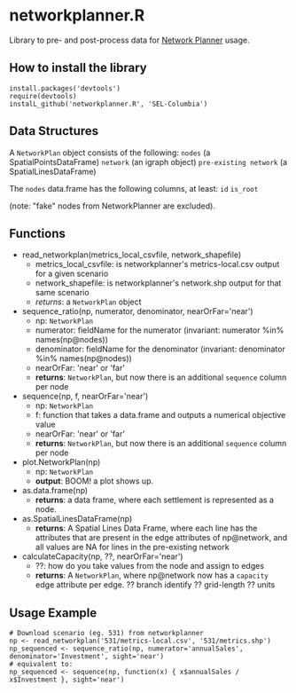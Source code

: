 networkplanner.R
================

Library to pre- and post-process data for [Network Planner](http://networkplanner.modilabs.org) usage.


How to install the library
---
```
install.packages('devtools')
require(devtools)
instalL_github('networkplanner.R', 'SEL-Columbia')
```

Data Structures
---
A `NetworkPlan` object consists of the following:
`nodes` (a SpatialPointsDataFrame)
`network` (an igraph object)
`pre-existing network` (a SpatialLinesDataFrame)

The `nodes` data.frame has the following columns, at least:
`id`
`is_root`

(note: "fake" nodes from NetworkPlanner are excluded).

Functions
---
 * read_networkplan(metrics_local_csvfile, network_shapefile)
   * metrics_local_csvfile: is networkplanner's metrics-local.csv output for a given scenario
   * network_shapefile: is networkplanner's network.shp output for that same scenario
   * _returns_: a `NetworkPlan` object
 * sequence_ratio(np, numerator, denominator, nearOrFar='near')
   * np: `NetworkPlan`
   * numerator: fieldName for the numerator (invariant: numerator %in% names(np@nodes))
   * denominator: fieldName for the denominator (invariant: denominator %in% names(np@nodes))
   * nearOrFar: 'near' or 'far'
   * __returns__: `NetworkPlan`, but now there is an additional `sequence` column per node
 * sequence(np, f, nearOrFar='near')
   * np: `NetworkPlan`
   * f: function that takes a data.frame and outputs a numerical objective value
   * nearOrFar: 'near' or 'far'
   * __returns__: `NetworkPlan`, but now there is an additional `sequence` column per node
 * plot.NetworkPlan(np)
   * np: `NetworkPlan`
   * __output__: BOOM! a plot shows up.
 * as.data.frame(np)
   * __returns__: a data frame, where each settlement is represented as a node.
 * as.SpatialLinesDataFrame(np)
   * __returns__: A Spatial Lines Data Frame, where each line has the attributes that are present in the edge attributes of np@network, and all values are NA for lines in the pre-existing network
 * calculateCapacity(np, ??, nearOrFar='near')
   * ??: how do you take values from the node and assign to edges
   * __returns__: A `NetworkPlan`, where np@network now has a `capacity` edge attribute per edge.
?? branch identify
?? grid-length
?? units

Usage Example
---
```
# Download scenario (eg. 531) from networkplanner
np <- read_networkplan('531/metrics-local.csv', '531/metrics.shp')
np_sequenced <- sequence_ratio(np, numerator='annualSales', denominator='Investment', sight='near')
# equivalent to:
np_sequenced <- sequence(np, function(x) { x$annualSales / x$Investment }, sight='near')
```
